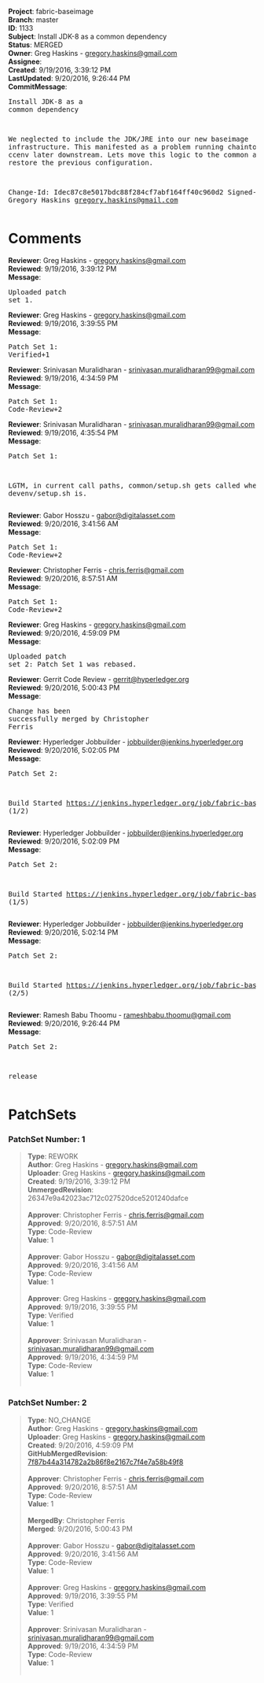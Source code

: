 <strong>Project</strong>: fabric-baseimage<br><strong>Branch</strong>: master<br><strong>ID</strong>: 1133<br><strong>Subject</strong>: Install JDK-8 as a common dependency<br><strong>Status</strong>: MERGED<br><strong>Owner</strong>: Greg Haskins - gregory.haskins@gmail.com<br><strong>Assignee</strong>:<br><strong>Created</strong>: 9/19/2016, 3:39:12 PM<br><strong>LastUpdated</strong>: 9/20/2016, 9:26:44 PM<br><strong>CommitMessage</strong>:<br><pre>Install JDK-8 as a common dependency

We neglected to include the JDK/JRE into our new baseimage
infrastructure.  This manifested as a problem running
chaintool within ccenv later downstream.  Lets move this
logic to the common area to restore the previous
configuration.

Change-Id: Idec87c8e5017bdc88f284cf7abf164ff40c960d2
Signed-off-by: Gregory Haskins <gregory.haskins@gmail.com>
</pre><h1>Comments</h1><strong>Reviewer</strong>: Greg Haskins - gregory.haskins@gmail.com<br><strong>Reviewed</strong>: 9/19/2016, 3:39:12 PM<br><strong>Message</strong>: <pre>Uploaded patch set 1.</pre><strong>Reviewer</strong>: Greg Haskins - gregory.haskins@gmail.com<br><strong>Reviewed</strong>: 9/19/2016, 3:39:55 PM<br><strong>Message</strong>: <pre>Patch Set 1: Verified+1</pre><strong>Reviewer</strong>: Srinivasan Muralidharan - srinivasan.muralidharan99@gmail.com<br><strong>Reviewed</strong>: 9/19/2016, 4:34:59 PM<br><strong>Message</strong>: <pre>Patch Set 1: Code-Review+2</pre><strong>Reviewer</strong>: Srinivasan Muralidharan - srinivasan.muralidharan99@gmail.com<br><strong>Reviewed</strong>: 9/19/2016, 4:35:54 PM<br><strong>Message</strong>: <pre>Patch Set 1:

LGTM, in current call paths, common/setup.sh gets called where devenv/setup.sh is.</pre><strong>Reviewer</strong>: Gabor Hosszu - gabor@digitalasset.com<br><strong>Reviewed</strong>: 9/20/2016, 3:41:56 AM<br><strong>Message</strong>: <pre>Patch Set 1: Code-Review+2</pre><strong>Reviewer</strong>: Christopher Ferris - chris.ferris@gmail.com<br><strong>Reviewed</strong>: 9/20/2016, 8:57:51 AM<br><strong>Message</strong>: <pre>Patch Set 1: Code-Review+2</pre><strong>Reviewer</strong>: Greg Haskins - gregory.haskins@gmail.com<br><strong>Reviewed</strong>: 9/20/2016, 4:59:09 PM<br><strong>Message</strong>: <pre>Uploaded patch set 2: Patch Set 1 was rebased.</pre><strong>Reviewer</strong>: Gerrit Code Review - gerrit@hyperledger.org<br><strong>Reviewed</strong>: 9/20/2016, 5:00:43 PM<br><strong>Message</strong>: <pre>Change has been successfully merged by Christopher Ferris</pre><strong>Reviewer</strong>: Hyperledger Jobbuilder - jobbuilder@jenkins.hyperledger.org<br><strong>Reviewed</strong>: 9/20/2016, 5:02:05 PM<br><strong>Message</strong>: <pre>Patch Set 2:

Build Started https://jenkins.hyperledger.org/job/fabric-baseimage-verify-x86_64/1/ (1/2)</pre><strong>Reviewer</strong>: Hyperledger Jobbuilder - jobbuilder@jenkins.hyperledger.org<br><strong>Reviewed</strong>: 9/20/2016, 5:02:09 PM<br><strong>Message</strong>: <pre>Patch Set 2:

Build Started https://jenkins.hyperledger.org/job/fabric-baseimage-merge-x86_64/1/ (1/5)</pre><strong>Reviewer</strong>: Hyperledger Jobbuilder - jobbuilder@jenkins.hyperledger.org<br><strong>Reviewed</strong>: 9/20/2016, 5:02:14 PM<br><strong>Message</strong>: <pre>Patch Set 2:

Build Started https://jenkins.hyperledger.org/job/fabric-baseimage-release-x86_64/1/ (2/5)</pre><strong>Reviewer</strong>: Ramesh Babu Thoomu - rameshbabu.thoomu@gmail.com<br><strong>Reviewed</strong>: 9/20/2016, 9:26:44 PM<br><strong>Message</strong>: <pre>Patch Set 2:

release</pre><h1>PatchSets</h1><h3>PatchSet Number: 1</h3><blockquote><strong>Type</strong>: REWORK<br><strong>Author</strong>: Greg Haskins - gregory.haskins@gmail.com<br><strong>Uploader</strong>: Greg Haskins - gregory.haskins@gmail.com<br><strong>Created</strong>: 9/19/2016, 3:39:12 PM<br><strong>UnmergedRevision</strong>: 26347e9a42023ac712c027520dce5201240dafce<br><br><strong>Approver</strong>: Christopher Ferris - chris.ferris@gmail.com<br><strong>Approved</strong>: 9/20/2016, 8:57:51 AM<br><strong>Type</strong>: Code-Review<br><strong>Value</strong>: 1<br><br><strong>Approver</strong>: Gabor Hosszu - gabor@digitalasset.com<br><strong>Approved</strong>: 9/20/2016, 3:41:56 AM<br><strong>Type</strong>: Code-Review<br><strong>Value</strong>: 1<br><br><strong>Approver</strong>: Greg Haskins - gregory.haskins@gmail.com<br><strong>Approved</strong>: 9/19/2016, 3:39:55 PM<br><strong>Type</strong>: Verified<br><strong>Value</strong>: 1<br><br><strong>Approver</strong>: Srinivasan Muralidharan - srinivasan.muralidharan99@gmail.com<br><strong>Approved</strong>: 9/19/2016, 4:34:59 PM<br><strong>Type</strong>: Code-Review<br><strong>Value</strong>: 1<br><br></blockquote><h3>PatchSet Number: 2</h3><blockquote><strong>Type</strong>: NO_CHANGE<br><strong>Author</strong>: Greg Haskins - gregory.haskins@gmail.com<br><strong>Uploader</strong>: Greg Haskins - gregory.haskins@gmail.com<br><strong>Created</strong>: 9/20/2016, 4:59:09 PM<br><strong>GitHubMergedRevision</strong>: [7f87b44a314782a2b86f8e2167c7f4e7a58b49f8](https://github.com/hyperledger/fabric-baseimage/commit/7f87b44a314782a2b86f8e2167c7f4e7a58b49f8)<br><br><strong>Approver</strong>: Christopher Ferris - chris.ferris@gmail.com<br><strong>Approved</strong>: 9/20/2016, 8:57:51 AM<br><strong>Type</strong>: Code-Review<br><strong>Value</strong>: 1<br><br><strong>MergedBy</strong>: Christopher Ferris<br><strong>Merged</strong>: 9/20/2016, 5:00:43 PM<br><br><strong>Approver</strong>: Gabor Hosszu - gabor@digitalasset.com<br><strong>Approved</strong>: 9/20/2016, 3:41:56 AM<br><strong>Type</strong>: Code-Review<br><strong>Value</strong>: 1<br><br><strong>Approver</strong>: Greg Haskins - gregory.haskins@gmail.com<br><strong>Approved</strong>: 9/19/2016, 3:39:55 PM<br><strong>Type</strong>: Verified<br><strong>Value</strong>: 1<br><br><strong>Approver</strong>: Srinivasan Muralidharan - srinivasan.muralidharan99@gmail.com<br><strong>Approved</strong>: 9/19/2016, 4:34:59 PM<br><strong>Type</strong>: Code-Review<br><strong>Value</strong>: 1<br><br></blockquote>